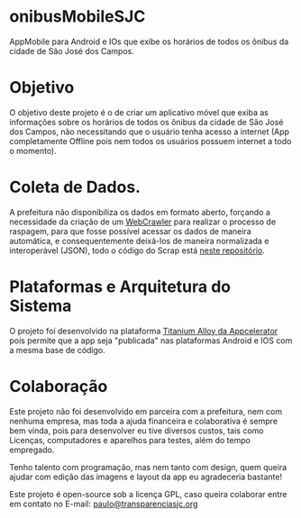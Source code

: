 onibusMobileSJC
===============

AppMobile para Android e IOs que exibe os horários de todos os ônibus da cidade de São José dos Campos.

# Objetivo

O objetivo deste projeto é o de criar um aplicativo móvel que exiba as informações sobre os horários de todos os ônibus da cidade de São José dos Campos, não necessitando que o usuário tenha acesso a internet (App completamente Offline pois nem todos os usuários possuem internet a todo o momento).

# Coleta de Dados.

A prefeitura não disponibiliza os dados em formato aberto, forçando a necessidade da criação de um [WebCrawler](http://pt.wikipedia.org/wiki/Web_crawler) para realizar o processo de raspagem, para que fosse possível acessar os dados de maneira automática, e consequentemente deixá-los de maneira normalizada e interoperável (JSON), todo o código do Scrap está [neste repositório](https://github.com/transparenciasjc/spider_bus_java).

# Plataformas e Arquitetura do Sistema

O projeto foi desenvolvido na plataforma [Titanium Alloy da Appcelerator](http://docs.appcelerator.com/titanium/3.0/#!/guide/Alloy_Framework) pois permite que a app seja "publicada" nas plataformas Android e IOS com a mesma base de código.

# Colaboração

Este projeto não foi desenvolvido em parceira com a prefeitura, nem com nenhuma empresa, mas toda a ajuda financeira e colaborativa é sempre bem vinda, pois para desenvolver eu tive diversos custos, tais como Licenças, computadores e aparelhos para testes, além do tempo empregado.

Tenho talento com programação, mas nem tanto com design, quem queira ajudar com edição das imagens e layout da app eu agradeceria bastante!

Este projeto é open-source sob a licença GPL, caso queira colaborar entre em contato no E-mail: paulo@transparenciasjc.org

